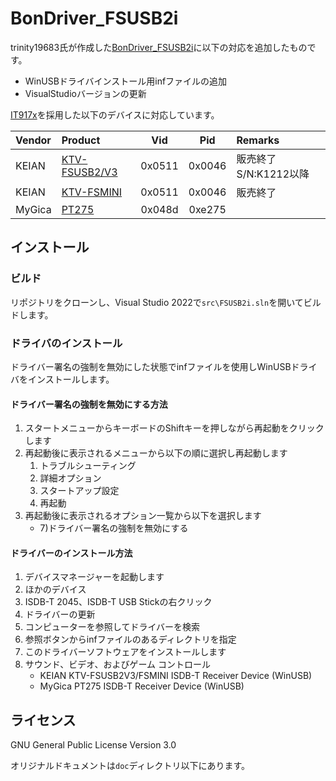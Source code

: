 # BonDriver_FSUSB2i

trinity19683氏が作成した[BonDriver_FSUSB2i][link_wiki]に以下の対応を追加したものです。

* WinUSBドライバインストール用infファイルの追加
* VisualStudioバージョンの更新

[IT917x][link_it9170]を採用した以下のデバイスに対応しています。

| Vendor | Product        |  Vid   |  Pid   | Remarks                     |
| :----- | :------------- | :----: | :----: | :-------------------------- |
| KEIAN  | [KTV-FSUSB2/V3][link_fsusb2v3] | 0x0511 | 0x0046 | 販売終了 S/N:K1212以降  |
| KEIAN  | [KTV-FSMINI][link_fsmini]     | 0x0511 | 0x0046 | 販売終了                    |
| MyGica | [PT275][link_pt275]       | 0x048d | 0xe275 |                             |

## インストール

### ビルド

リポジトリをクローンし、Visual Studio 2022で`src\FSUSB2i.sln`を開いてビルドします。

### ドライバのインストール

ドライバー署名の強制を無効にした状態でinfファイルを使用しWinUSBドライバをインストールします。

#### ドライバー署名の強制を無効にする方法

1. スタートメニューからキーボードのShiftキーを押しながら再起動をクリックします
2. 再起動後に表示されるメニューから以下の順に選択し再起動します
   1. トラブルシューティング
   2. 詳細オプション
   3. スタートアップ設定
   4. 再起動
3. 再起動後に表示されるオプション一覧から以下を選択します
   * 7)ドライバー署名の強制を無効にする

#### ドライバーのインストール方法

1. デバイスマネージャーを起動します
2. ほかのデバイス
3. ISDB-T 2045、ISDB-T USB Stickの右クリック
4. ドライバーの更新
5. コンピューターを参照してドライバーを検索
6. 参照ボタンからinfファイルのあるディレクトリを指定
7. このドライバーソフトウェアをインストールします
8. サウンド、ビデオ、およびゲーム コントロール
   * KEIAN KTV-FSUSB2V3/FSMINI ISDB-T Receiver Device (WinUSB)
   * MyGica PT275 ISDB-T Receiver Device (WinUSB)

## ライセンス

GNU General Public License Version 3.0

オリジナルドキュメントは`doc`ディレクトリ以下にあります。

[link_wiki]: https://ktvwiki.22web.org/?BonDriver_FSUSB2i&i=1
[link_it9170]: https://www.ite.com.tw/en/product/cate4/IT9170
[link_fsusb2v3]: https://www.keian.co.jp/archives/products/ktv-fsusb2v3
[link_fsmini]: https://www.keian.co.jp/archives/products/ktv-fsmini
[link_pt275]: https://www.mygica.com/product/isdbt-tuner/